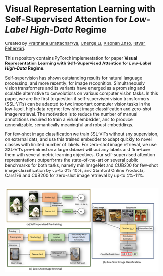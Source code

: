 # Visual Representation Learning with Self-Supervised Attention for _Low-Label_ _High-Data_ Regime
Created by [Prarthana Bhattacharyya](https://ca.linkedin.com/in/prarthana-bhattacharyya-44582a79), [Chenge Li](https://www.linkedin.com/in/chengeli), [Xiaonan Zhao](https://www.linkedin.com/in/zhaoxiaonan), [István Fehérvári](https://ca.linkedin.com/in/istvanfehervari).

This repository contains PyTorch implementation for paper **Visual Representation Learning with Self-Supervised Attention for _Low-Label_ _High-Data_ Regime**.

Self-supervision has shown outstanding results for natural language processing, and more recently, for image recognition. Simultaneously, vision transformers and its variants have emerged as a promising and scalable alternative to convolutions on various computer vision tasks. In this paper, we are the first to question if self-supervised vision transformers (SSL-ViTs) can be adapted to two important computer vision tasks in the low-label, high-data regime: few-shot image classification and zero-shot image retrieval. The motivation is to reduce the number of manual annotations required to train a visual embedder, and to produce generalizable, semantically meaningful and robust embeddings. 

For few-shot image classification we train SSL-ViTs without any supervision, on external data, and use this trained embedder to adapt quickly to novel classes with limited number of labels. For zero-shot image retrieval, we use SSL-ViTs pre-trained on a large dataset without any labels and fine-tune them with several metric learning objectives. Our self-supervised attention representations outperforms the state-of-the-art on several public benchmarks for both tasks, namely miniImageNet and CUB200 for few-shot image classification by up-to 6%-10%, and Stanford Online Products, Cars196 and CUB200 for zero-shot image retrieval by up-to 4%-11%.

</br>

<div align="center">
    <img src="figs/intro.png" width="740">
</div>

